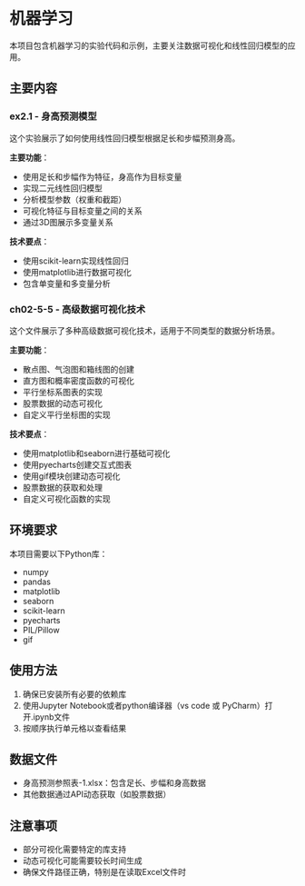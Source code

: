 # 机器学习

本项目包含机器学习的实验代码和示例，主要关注数据可视化和线性回归模型的应用。

## 主要内容

### ex2.1 - 身高预测模型

这个实验展示了如何使用线性回归模型根据足长和步幅预测身高。

**主要功能**：
- 使用足长和步幅作为特征，身高作为目标变量
- 实现二元线性回归模型
- 分析模型参数（权重和截距）
- 可视化特征与目标变量之间的关系
- 通过3D图展示多变量关系

**技术要点**：
- 使用scikit-learn实现线性回归
- 使用matplotlib进行数据可视化
- 包含单变量和多变量分析

### ch02-5-5 - 高级数据可视化技术

这个文件展示了多种高级数据可视化技术，适用于不同类型的数据分析场景。

**主要功能**：
- 散点图、气泡图和箱线图的创建
- 直方图和概率密度函数的可视化
- 平行坐标系图表的实现
- 股票数据的动态可视化
- 自定义平行坐标图的实现

**技术要点**：
- 使用matplotlib和seaborn进行基础可视化
- 使用pyecharts创建交互式图表
- 使用gif模块创建动态可视化
- 股票数据的获取和处理
- 自定义可视化函数的实现

## 环境要求

本项目需要以下Python库：
- numpy
- pandas
- matplotlib
- seaborn
- scikit-learn
- pyecharts
- PIL/Pillow
- gif

## 使用方法

1. 确保已安装所有必要的依赖库
2. 使用Jupyter Notebook或者python编译器（vs code 或 PyCharm）打开.ipynb文件
3. 按顺序执行单元格以查看结果

## 数据文件

- 身高预测参照表-1.xlsx：包含足长、步幅和身高数据
- 其他数据通过API动态获取（如股票数据）

## 注意事项

- 部分可视化需要特定的库支持
- 动态可视化可能需要较长时间生成
- 确保文件路径正确，特别是在读取Excel文件时